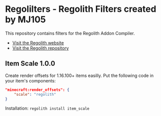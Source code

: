 # Regolilters - Regolith Filters created by MJ105

This repository contains filters for the Regolith Addon Compiler.

 -    [Visit the Regolith website](https://bedrock-oss.github.io/regolith/)
 -    [Visit the Regolith repository](https://github.com/Bedrock-OSS/regolith)

## Item Scale 1.0.0

Create render offsets for 1.16.100+ items easilly.
Put the following code in your item's components:

```json
"minecraft:render_offsets": {
    "scale": "regolith"
}
```

Installation: `regolith install item_scale`